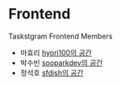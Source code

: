 # Frontend

Taskstgram Frontend Members

- 마효리 [hyori100의 공간](https://github.com/hyori100)
- 박수빈 [sooparkdev의 공간](https://github.com/sooparkdev)
- 정석호 [sfdjsh의 공간](https://github.com/sfdjsh)
